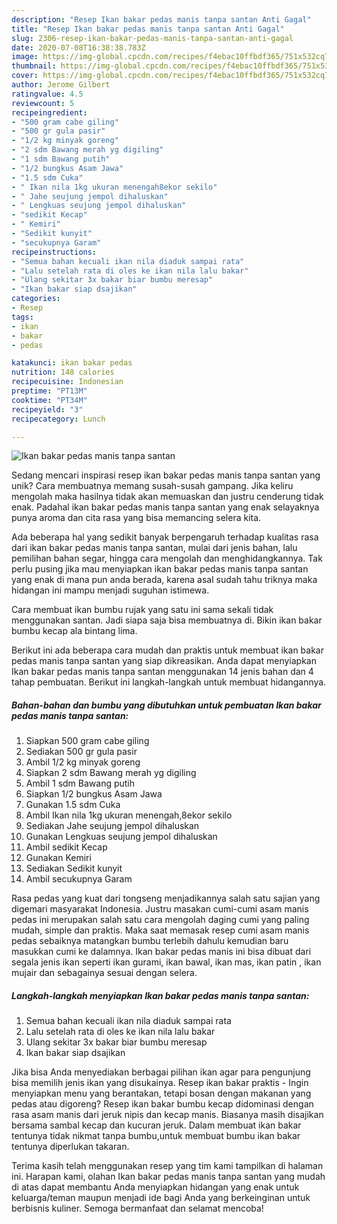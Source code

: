 ```yaml
---
description: "Resep Ikan bakar pedas manis tanpa santan Anti Gagal"
title: "Resep Ikan bakar pedas manis tanpa santan Anti Gagal"
slug: 2306-resep-ikan-bakar-pedas-manis-tanpa-santan-anti-gagal
date: 2020-07-08T16:38:38.783Z
image: https://img-global.cpcdn.com/recipes/f4ebac10ffbdf365/751x532cq70/ikan-bakar-pedas-manis-tanpa-santan-foto-resep-utama.jpg
thumbnail: https://img-global.cpcdn.com/recipes/f4ebac10ffbdf365/751x532cq70/ikan-bakar-pedas-manis-tanpa-santan-foto-resep-utama.jpg
cover: https://img-global.cpcdn.com/recipes/f4ebac10ffbdf365/751x532cq70/ikan-bakar-pedas-manis-tanpa-santan-foto-resep-utama.jpg
author: Jerome Gilbert
ratingvalue: 4.5
reviewcount: 5
recipeingredient:
- "500 gram cabe giling"
- "500 gr gula pasir"
- "1/2 kg minyak goreng"
- "2 sdm Bawang merah yg digiling"
- "1 sdm Bawang putih"
- "1/2 bungkus Asam Jawa"
- "1.5 sdm Cuka"
- " Ikan nila 1kg ukuran menengah8ekor sekilo"
- " Jahe seujung jempol dihaluskan"
- " Lengkuas seujung jempol dihaluskan"
- "sedikit Kecap"
- " Kemiri"
- "Sedikit kunyit"
- "secukupnya Garam"
recipeinstructions:
- "Semua bahan kecuali ikan nila diaduk sampai rata"
- "Lalu setelah rata di oles ke ikan nila lalu bakar"
- "Ulang sekitar 3x bakar biar bumbu meresap"
- "Ikan bakar siap dsajikan"
categories:
- Resep
tags:
- ikan
- bakar
- pedas

katakunci: ikan bakar pedas 
nutrition: 148 calories
recipecuisine: Indonesian
preptime: "PT13M"
cooktime: "PT34M"
recipeyield: "3"
recipecategory: Lunch

---
```



![Ikan bakar pedas manis tanpa santan](https://img-global.cpcdn.com/recipes/f4ebac10ffbdf365/751x532cq70/ikan-bakar-pedas-manis-tanpa-santan-foto-resep-utama.jpg)

Sedang mencari inspirasi resep ikan bakar pedas manis tanpa santan yang unik? Cara membuatnya memang susah-susah gampang. Jika keliru mengolah maka hasilnya tidak akan memuaskan dan justru cenderung tidak enak. Padahal ikan bakar pedas manis tanpa santan yang enak selayaknya punya aroma dan cita rasa yang bisa memancing selera kita.

Ada beberapa hal yang sedikit banyak berpengaruh terhadap kualitas rasa dari ikan bakar pedas manis tanpa santan, mulai dari jenis bahan, lalu pemilihan bahan segar, hingga cara mengolah dan menghidangkannya. Tak perlu pusing jika mau menyiapkan ikan bakar pedas manis tanpa santan yang enak di mana pun anda berada, karena asal sudah tahu triknya maka hidangan ini mampu menjadi suguhan istimewa.

Cara membuat ikan bumbu rujak yang satu ini sama sekali tidak menggunakan santan. Jadi siapa saja bisa membuatnya di. Bikin ikan bakar bumbu kecap ala bintang lima.


Berikut ini ada beberapa cara mudah dan praktis untuk membuat ikan bakar pedas manis tanpa santan yang siap dikreasikan. Anda dapat menyiapkan Ikan bakar pedas manis tanpa santan menggunakan 14 jenis bahan dan 4 tahap pembuatan. Berikut ini langkah-langkah untuk membuat hidangannya.

<!--inarticleads1-->

##### Bahan-bahan dan bumbu yang dibutuhkan untuk pembuatan Ikan bakar pedas manis tanpa santan:

1. Siapkan 500 gram cabe giling
1. Sediakan 500 gr gula pasir
1. Ambil 1/2 kg minyak goreng
1. Siapkan 2 sdm Bawang merah yg digiling
1. Ambil 1 sdm Bawang putih
1. Siapkan 1/2 bungkus Asam Jawa
1. Gunakan 1.5 sdm Cuka
1. Ambil  Ikan nila 1kg ukuran menengah,8ekor sekilo
1. Sediakan  Jahe seujung jempol dihaluskan
1. Gunakan  Lengkuas seujung jempol dihaluskan
1. Ambil sedikit Kecap
1. Gunakan  Kemiri
1. Sediakan Sedikit kunyit
1. Ambil secukupnya Garam


Rasa pedas yang kuat dari tongseng menjadikannya salah satu sajian yang digemari masyarakat Indonesia. Justru masakan cumi-cumi asam manis pedas ini merupakan salah satu cara mengolah daging cumi yang paling mudah, simple dan praktis. Maka saat memasak resep cumi asam manis pedas sebaiknya matangkan bumbu terlebih dahulu kemudian baru masukkan cumi ke dalamnya. Ikan bakar pedas manis ini bisa dibuat dari segala jenis ikan seperti ikan gurami, ikan bawal, ikan mas, ikan patin , ikan mujair dan sebagainya sesuai dengan selera. 

<!--inarticleads2-->

##### Langkah-langkah menyiapkan Ikan bakar pedas manis tanpa santan:

1. Semua bahan kecuali ikan nila diaduk sampai rata
1. Lalu setelah rata di oles ke ikan nila lalu bakar
1. Ulang sekitar 3x bakar biar bumbu meresap
1. Ikan bakar siap dsajikan


Jika bisa Anda menyediakan berbagai pilihan ikan agar para pengunjung bisa memilih jenis ikan yang disukainya. Resep ikan bakar praktis - Ingin menyiapkan menu yang berantakan, tetapi bosan dengan makanan yang pedas atau digoreng? Resep ikan bakar bumbu kecap didominasi dengan rasa asam manis dari jeruk nipis dan kecap manis. Biasanya masih disajikan bersama sambal kecap dan kucuran jeruk. Dalam membuat ikan bakar tentunya tidak nikmat tanpa bumbu,untuk membuat bumbu ikan bakar tentunya diperlukan takaran. 

Terima kasih telah menggunakan resep yang tim kami tampilkan di halaman ini. Harapan kami, olahan Ikan bakar pedas manis tanpa santan yang mudah di atas dapat membantu Anda menyiapkan hidangan yang enak untuk keluarga/teman maupun menjadi ide bagi Anda yang berkeinginan untuk berbisnis kuliner. Semoga bermanfaat dan selamat mencoba!
